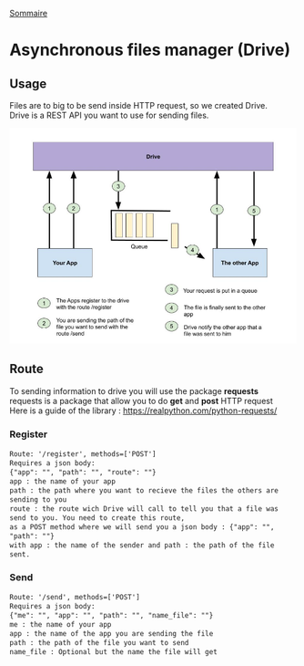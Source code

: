 [Sommaire](https://ursi-2020.github.io/Documentation/)

# Asynchronous files manager (Drive)


## Usage

 Files are to big to be send inside HTTP request, so we created Drive.  
 Drive is a REST API you want to use for sending files.  
 
 ![import](./images/shema_drive.jpg)
 
 
 ## Route 
 
 To sending information to drive you will use the package **requests**  
 requests is a package that allow you to do **get** and **post** HTTP request  
 Here is a guide of the library : https://realpython.com/python-requests/
 
 ### Register 

``` 
Route: '/register', methods=['POST']  
Requires a json body:  
{"app": "", "path": "", "route": ""}  
app : the name of your app  
path : the path where you want to recieve the files the others are sending to you  
route : the route wich Drive will call to tell you that a file was send to you. You need to create this route,  
as a POST method where we will send you a json body : {"app": "", "path": ""}  
with app : the name of the sender and path : the path of the file sent.
```

### Send

```
Route: '/send', methods=['POST']  
Requires a json body:  
{"me": "", "app": "", "path": "", "name_file": ""}
me : the name of your app  
app : the name of the app you are sending the file  
path : the path of the file you want to send
name_file : Optional but the name the file will get
```
 
